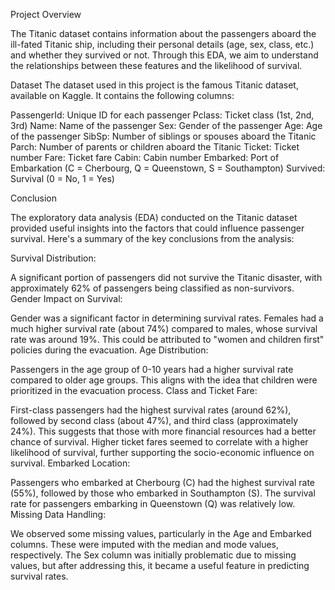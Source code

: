 Project Overview

The Titanic dataset contains information about the passengers aboard the ill-fated Titanic ship, including their personal details (age, sex, class, etc.) and whether they survived or not. Through this EDA, we aim to understand the relationships between these features and the likelihood of survival.

Dataset
The dataset used in this project is the famous Titanic dataset, available on Kaggle. It contains the following columns:

PassengerId: Unique ID for each passenger
Pclass: Ticket class (1st, 2nd, 3rd)
Name: Name of the passenger
Sex: Gender of the passenger
Age: Age of the passenger
SibSp: Number of siblings or spouses aboard the Titanic
Parch: Number of parents or children aboard the Titanic
Ticket: Ticket number
Fare: Ticket fare
Cabin: Cabin number
Embarked: Port of Embarkation (C = Cherbourg, Q = Queenstown, S = Southampton)
Survived: Survival (0 = No, 1 = Yes)

Conclusion


The exploratory data analysis (EDA) conducted on the Titanic dataset provided useful insights into the factors that could influence passenger survival. Here's a summary of the key conclusions from the analysis:

Survival Distribution:

A significant portion of passengers did not survive the Titanic disaster, with approximately 62% of passengers being classified as non-survivors.
Gender Impact on Survival:

Gender was a significant factor in determining survival rates. Females had a much higher survival rate (about 74%) compared to males, whose survival rate was around 19%. This could be attributed to "women and children first" policies during the evacuation.
Age Distribution:

Passengers in the age group of 0-10 years had a higher survival rate compared to older age groups. This aligns with the idea that children were prioritized in the evacuation process.
Class and Ticket Fare:

First-class passengers had the highest survival rates (around 62%), followed by second class (about 47%), and third class (approximately 24%). This suggests that those with more financial resources had a better chance of survival.
Higher ticket fares seemed to correlate with a higher likelihood of survival, further supporting the socio-economic influence on survival.
Embarked Location:

Passengers who embarked at Cherbourg (C) had the highest survival rate (55%), followed by those who embarked in Southampton (S). The survival rate for passengers embarking in Queenstown (Q) was relatively low.
Missing Data Handling:

We observed some missing values, particularly in the Age and Embarked columns. These were imputed with the median and mode values, respectively. The Sex column was initially problematic due to missing values, but after addressing this, it became a useful feature in predicting survival rates.